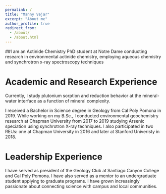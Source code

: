 ```yaml
---
permalink: /
title: "Manny Vejar"
excerpt: "About me"
author_profile: true
redirect_from: 
  - /about/
  - /about.html
---
```


##I am an Actinide Chemistry PhD student at Notre Dame conducting research in environmental actinide chemistry, employing aqueous chemistry and synchrotron x-ray spectroscopy techniques
# Academic and Research Experience
Currently, I study plutonium sorption and reduction behavior at the mineral-water interface as a function of mineral complexity.

I received a Bachelor in Science degree in Geology from Cal Poly Pomona in 2019. While working on my B.Sc., I conducted environmental geochemistry research at Chapman University from 2017 to  2019 studying Arsenic speciation using synchrotron X-ray techniques. I also participated in two REUs: one at Chapman University in 2016 and later at Stanford Univeristy in 2018.

# Leadership Experience
I have served as president of the Geology Club at Santiago Canyon College and Cal Poly Pomona. I have also served as a mentor to an undergraduate student applying to graduate programs. I have grown increasingly passionate about connecting science with campus and local communities.
